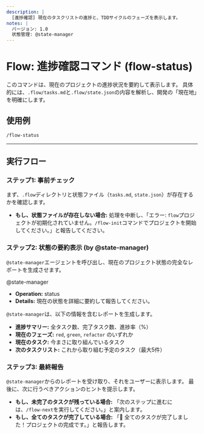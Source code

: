 ```yaml
---
description: |
  [進捗確認] 現在のタスクリストの進捗と、TDDサイクルのフェーズを表示します。
notes: |
  バージョン: 1.0
  状態管理: @state-manager
---
```

# Flow: 進捗確認コマンド (flow-status)

このコマンドは、現在のプロジェクトの進捗状況を要約して表示します。
具体的には、`.flow/tasks.md`と`.flow/state.json`の内容を解析し、開発の「現在地」を明確にします。

## 使用例

```bash
/flow-status
```

---

## 実行フロー

### ステップ1: 事前チェック

まず、`.flow`ディレクトリと状態ファイル（`tasks.md`, `state.json`）が存在するかを確認します。

- **もし、状態ファイルが存在しない場合:**
    処理を中断し、「エラー: `flow`プロジェクトが初期化されていません。`/flow-init`コマンドでプロジェクトを開始してください。」と報告してください。

### ステップ2: 状態の要約表示 (by @state-manager)

`@state-manager`エージェントを呼び出し、現在のプロジェクト状態の完全なレポートを生成させます。

@state-manager

- **Operation:** status
- **Details:** 現在の状態を詳細に要約して報告してください。

`@state-manager`は、以下の情報を含むレポートを生成します。

- **進捗サマリー:** 全タスク数、完了タスク数、進捗率（%）
- **現在のフェーズ:** `red`, `green`, `refactor` のいずれか
- **現在のタスク:** 今まさに取り組んでいるタスク
- **次のタスクリスト:** これから取り組む予定のタスク（最大5件）

### ステップ3: 最終報告

`@state-manager`からのレポートを受け取り、それをユーザーに表示します。
最後に、次に行うべきアクションのヒントを提示します。

- **もし、未完了のタスクが残っている場合:**
    「次のステップに進むには、`/flow-next`を実行してください。」と案内します。
- **もし、全てのタスクが完了している場合:**
    「🎉 全てのタスクが完了しました！プロジェクトの完成です。」と報告します。
